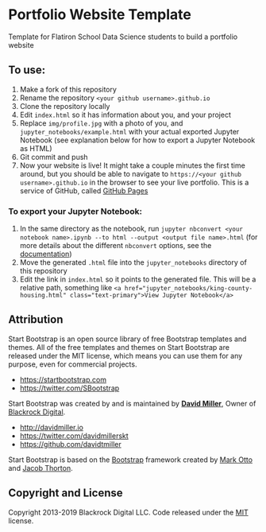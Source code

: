# Portfolio Website Template

Template for Flatiron School Data Science students to build a portfolio website

## To use:
1. Make a fork of this repository
2. Rename the repository `<your github username>.github.io`
3. Clone the repository locally
4. Edit `index.html` so it has information about you, and your project
5. Replace `img/profile.jpg` with a photo of you, and `jupyter_notebooks/example.html` with your actual exported Jupyter Notebook (see explanation below for how to export a Jupyter Notebook as HTML)
6. Git commit and push
7. Now your website is live!  It might take a couple minutes the first time around, but you should be able to navigate to `https://<your github username>.github.io` in the browser to see your live portfolio.  This is a service of GitHub, called [GitHub Pages](https://help.github.com/en/articles/what-is-github-pages)

### To export your Jupyter Notebook:
1. In the same directory as the notebook, run `jupyter nbconvert <your notebook name>.ipynb --to html --output <output file name>.html` (for more details about the different `nbconvert` options, see the [documentation](https://nbconvert.readthedocs.io/en/latest/usage.html))
2. Move the generated `.html` file into the `jupyter_notebooks` directory of this repository
3. Edit the link in `index.html` so it points to the generated file.  This will be a relative path, something like `<a href="jupyter_notebooks/king-county-housing.html" class="text-primary">View Jupyter Notebook</a>`


## Attribution

Start Bootstrap is an open source library of free Bootstrap templates and themes. All of the free templates and themes on Start Bootstrap are released under the MIT license, which means you can use them for any purpose, even for commercial projects.

* https://startbootstrap.com
* https://twitter.com/SBootstrap

Start Bootstrap was created by and is maintained by **[David Miller](http://davidmiller.io/)**, Owner of [Blackrock Digital](http://blackrockdigital.io/).

* http://davidmiller.io
* https://twitter.com/davidmillerskt
* https://github.com/davidtmiller

Start Bootstrap is based on the [Bootstrap](http://getbootstrap.com/) framework created by [Mark Otto](https://twitter.com/mdo) and [Jacob Thorton](https://twitter.com/fat).

## Copyright and License

Copyright 2013-2019 Blackrock Digital LLC. Code released under the [MIT](https://github.com/BlackrockDigital/startbootstrap-resume/blob/gh-pages/LICENSE) license.
